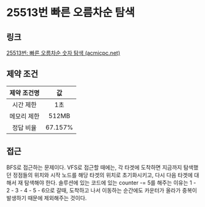 # 25513번 빠른 오름차순 탐색

## 링크

[25513번: 빠른 오름차순 숫자 탐색 (acmicpc.net)](https://www.acmicpc.net/problem/25513)

## 제약 조건

| 제약 조건명 |   값    |
| :---------: | :-----: |
|  시간 제한  |   1초   |
| 메모리 제한 |  512MB  |
|  정답 비율  | 67.157% |

## 접근

BFS로 접근하는 문제이다. VFS로 접근할 때에는, 각 타겟에 도착하면 지금까지 탐색했던 정점들의 위치와 시작 노드를 해당 타겟의 위치로 초기화시키고, 다시 다음 타겟에 대해서 재 탐색해야 한다. 솔루션에 있는 코드에 있는 counter -= 5를 해주는 이유는 1 - 2 - 3 - 4 - 5 - 6으로 갈때, 도착하고 나서 이동하는 순간에도 카운터가 올라가 중복이 발생하기 때문에 제외해주는 것이다.
